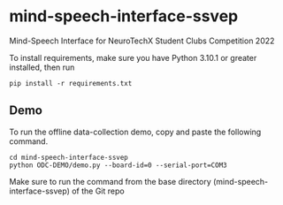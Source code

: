 # mind-speech-interface-ssvep

Mind-Speech Interface for NeuroTechX Student Clubs Competition 2022

To install requirements, make sure you have Python 3.10.1 or greater installed, then run

    pip install -r requirements.txt

## Demo

To run the offline data-collection demo, copy and paste the following command.

    cd mind-speech-interface-ssvep
    python ODC-DEMO/demo.py --board-id=0 --serial-port=COM3

Make sure to run the command from the base directory (mind-speech-interface-ssvep) of the Git repo
